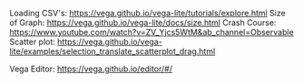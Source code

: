 Loading CSV's: https://vega.github.io/vega-lite/tutorials/explore.html
Size of Graph: https://vega.github.io/vega-lite/docs/size.html
Crash Course: https://www.youtube.com/watch?v=ZV_Yjcs5WtM&ab_channel=Observable
Scatter plot: https://vega.github.io/vega-lite/examples/selection_translate_scatterplot_drag.html

Vega Editor: https://vega.github.io/editor/#/